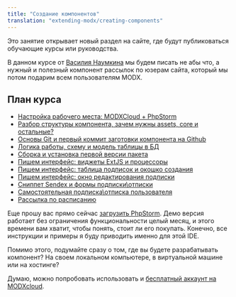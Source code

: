 ```yaml
---
title: "Создание компонентов"
translation: "extending-modx/creating-components"
---
```


Это занятие открывает новый раздел на сайте, где будут публиковаться обучающие курсы или руководства.

В данном курсе от [Василия Наумкина](https://github.com/bezumkin) мы будем писать не абы что, а нужный и полезный компонент рассылок по юзерам сайта, который мы потом подарим всем пользователям MODX.

## План курса

- [Настройка рабочего места: MODXCloud + PhpStorm](extending-modx/creating-components/customize-the-workplace)
- [Разбор структуры компонента, зачем нужны assets, core и остальные?](extending-modx/creating-components/component-structure)
- [Основы Git и первый коммит заготовки компонента на Github](extending-modx/creating-components/git-basics/)
- [Логика работы, схему и модель таблицы в БД](extending-modx/creating-components/work-logic)
- [Сборка и установка первой версии пакета](extending-modx/creating-components/package-build)
- [Пишем интерфейс: виджеты ExtJS и процессоры](extending-modx/creating-components/extjs-widgets)
- [Пишем интерфейс: таблица подписок и окошко создания](extending-modx/creating-components/letter-queue-table)
- [Пишем интерфейс: окно редактирования подписки](extending-modx/creating-components/subscription-edit-window)
- [Сниппет Sendex и формы подписки\отписки](extending-modx/creating-components/snippet-sendex)
- [Самостоятельная подписка\отписка пользователя](extending-modx/creating-components/subscription-table)
- [Рассылка по расписанию](extending-modx/creating-components/scheduled-newsletter)

Еще прошу вас прямо сейчас [загрузить PhpStorm](http://www.jetbrains.com/phpstorm/download/). Демо версия работает без ограничения функциональности целый месяц, и этого времени вам хватит, чтобы понять, стоит ли его покупать.
Конечно, все инструкции и примеры я буду приводить именно для этой IDE.

Помимо этого, подумайте сразу о том, где вы будете разрабатывать компонент? На своем локальном компьютере, в виртуальной машине или на хостинге?

Думаю, можно попробовать использовать и [бесплатный аккаунт на MODXcloud](https://modxcloud.com/signup/lab-account.html).
